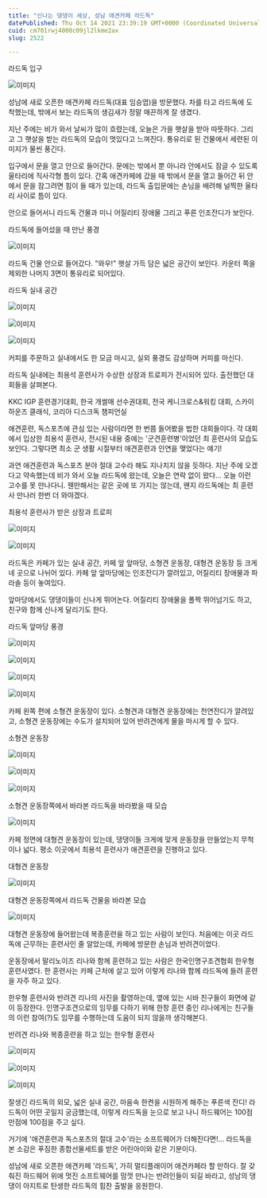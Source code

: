 ```yaml
---
title: "신나는 댕댕이 세상, 성남 애견카페 라드독"
datePublished: Thu Oct 14 2021 23:39:19 GMT+0000 (Coordinated Universal Time)
cuid: cm701rwj4000c09jl2lkme2ax
slug: 2522

---
```



라드독 입구

![이미지](https://cdn.hashnode.com/res/hashnode/image/upload/v1739251997248/905f13fd-ecb7-46be-9633-0ec2fa67a6ee.jpeg)

성남에 새로 오픈한 애견카페 라드독(대표 임승엽)을 방문했다. 차를 타고 라드독에 도착했는데, 밖에서 보는 라드독의 생김새가 정말 매끈하게 잘 생겼다.

지난 주에는 비가 와서 날씨가 많이 흐렸는데, 오늘은 가을 햇살을 받아 따뜻하다. 그리고 그 햇살을 받는 라드독의 모습이 멋있다고 느껴진다. 통유리로 된 건물에서 세련된 이미지가 물씬 풍긴다.

입구에서 문을 열고 안으로 들어간다. 문에는 밖에서 뿐 아니라 안에서도 잠글 수 있도록 울타리에 직사각형 틈이 있다. 간혹 애견카페에 갔을 때 밖에서 문을 열고 들어간 뒤 안에서 문을 잠그려면 힘이 들 때가 있는데, 라드독 출입문에는 손님을 배려해 널찍한 울타리 사이로 틈이 있다.

안으로 들어서니 라드독 건물과 미니 어질리티 장애물 그리고 푸른 인조잔디가 보인다.

라드독에 들어섰을 때 만난 풍경

![이미지](https://cdn.hashnode.com/res/hashnode/image/upload/v1739252000212/d39ebba7-7ba2-4637-b4db-894f7f87b588.jpeg)

라드독 건물 안으로 들어갔다. "와우!" 햇살 가득 담은 넓은 공간이 보인다. 카운터 쪽을 제외한 나머지 3면이 통유리로 되어있다.

라드독 실내 공간

![이미지](https://cdn.hashnode.com/res/hashnode/image/upload/v1739252002886/2e97f14e-81ff-4e7f-ad6f-d8d2a174a02f.jpeg)

![이미지](https://cdn.hashnode.com/res/hashnode/image/upload/v1739252005438/54cc845c-e2c7-475a-813d-e780844a7dfd.jpeg)

![이미지](https://cdn.hashnode.com/res/hashnode/image/upload/v1739252008975/43289bdc-acb6-4a19-bf14-83dfa5fbbfd0.jpeg)

커피를 주문하고 실내에서도 한 모금 마시고, 실외 풍경도 감상하며 커피를 마신다.

라드독 실내에는 최용석 훈련사가 수상한 상장과 트로피가 전시되어 있다. 출전했던 대회들을 살펴본다.

KKC IGP 훈련경기대회, 한국 개썰매 선수권대회, 전국 케니크로스&워킹 대회, 스카이하운즈 클래식, 코리아 디스크독 챔피언실

애견훈련, 독스포츠에 관심 있는 사람이라면 한 번쯤 들어봤을 법한 대회들이다. 각 대회에서 입상한 최용석 훈련사, 전시된 내용 중에는 '군견훈련병'이었던 최 훈련사의 모습도 보인다. 그렇다면 최소 군 생활 시절부터 애견훈련과 인연을 맺었다는 얘기!

과연 애견훈련과 독스포츠 분야 절대 고수라 해도 지나치지 않을 듯하다. 지난 주에 오겠다고 약속했는데 비가 와서 오늘 라드독에 왔는데, 오늘은 연락 없이 왔다... 오늘 이런 고수를 못 만나다니. 웬만해서는 같은 곳에 또 가지는 않는데, 왠지 라드독에는 최 훈련사 만나러 한번 더 와야겠다.

최용석 훈련사가 받은 상장과 트로피

![이미지](https://cdn.hashnode.com/res/hashnode/image/upload/v1739252011462/6cb0c81c-901c-4883-96d9-a3f09911a476.jpeg)

![이미지](https://cdn.hashnode.com/res/hashnode/image/upload/v1739252014081/c0db7ea2-3485-46f2-ab7c-72304c260665.jpeg)

라드독은 카페가 있는 실내 공간, 카페 앞 앞마당, 소형견 운동장, 대형견 운동장 등 크게 네 곳으로 나뉘어 있다. 카페 앞 앞마당에는 인조잔디가 깔려있고, 어질리티 장애물과 파라솔 등이 놓여있다.

앞마당에서도 댕댕이들이 신나게 뛰어논다. 어질리티 장애물을 폴짝 뛰어넘기도 하고, 친구와 함께 신나게 달리기도 한다.

라드독 앞마당 풍경

![이미지](https://cdn.hashnode.com/res/hashnode/image/upload/v1739252017425/b4d1a823-c3d1-4864-96fa-82f0f18b286e.jpeg)

![이미지](https://cdn.hashnode.com/res/hashnode/image/upload/v1739252020583/cc0b1e17-767a-4466-9f56-bf77b7e10a8e.jpeg)

![이미지](https://cdn.hashnode.com/res/hashnode/image/upload/v1739252023791/ddd9563b-a98b-4f58-9dff-ef6766e8baa9.jpeg)

![이미지](https://cdn.hashnode.com/res/hashnode/image/upload/v1739252029800/29c95018-a390-4889-a22a-2aa7ee5772ca.jpeg)

카페 왼쪽 편에 소형견 운동장이 있다. 소형견과 대형견 운동장에는 천연잔디가 깔려있고, 소형견 운동장에는 수도가 설치되어 있어 반려견에게 물을 마시게 할 수 있다.

소형견 운동장

![이미지](https://cdn.hashnode.com/res/hashnode/image/upload/v1739252040445/5c93013d-7eb3-4ee2-b7d4-6ea35eb1a197.jpeg)

![이미지](https://cdn.hashnode.com/res/hashnode/image/upload/v1739252043954/835fdf80-dc39-4b1f-85bd-1ebe1c378b46.jpeg)

![이미지](https://cdn.hashnode.com/res/hashnode/image/upload/v1739252046955/1191ab7a-8e1e-4b4b-aace-19e9d6f81494.jpeg)

소형견 운동장쪽에서 바라본 라드독을 바라봤을 때 모습

![이미지](https://cdn.hashnode.com/res/hashnode/image/upload/v1739252049938/ad59aabd-b458-485f-a6c6-f014a95baa19.jpeg)

카페 정면에 대형견 운동장이 있는데, 댕댕이들 크게에 맞게 운동장을 만들었는지 무척이나 넓다. 평소 이곳에서 최용석 훈련사가 애견훈련을 진행하고 있다.

대형견 운동장

![이미지](https://cdn.hashnode.com/res/hashnode/image/upload/v1739252053012/72227da8-a2e8-49e4-a781-e79f40955c60.jpeg)

대형견 운동장쪽에서 라드독 건물을 바라본 모습

![이미지](https://cdn.hashnode.com/res/hashnode/image/upload/v1739252055759/4d904aad-2d39-4b92-bf43-dcf1fd3a6c8c.jpeg)

대형견 운동장에 들어왔는데 복종훈련을 하고 있는 사람이 보인다. 처음에는 이곳 라드독에 근무하는 훈련사인 줄 알았는데, 카페에 방문한 손님과 반려견이었다.

운동장에서 말리노이즈 리나와 함께 훈련하고 있는 사람은 한국인명구조견협회 한우형 훈련사였다. 한 훈련사는 카페 근처에 살고 있어 이렇게 리나와 함께 라드독에 들려 훈련을 자주 하고 있다.

한우형 훈련사와 반려견 리나의 사진을 촬영하는데, 옆에 있는 시바 친구들이 화면에 같이 등장한다. 인명구조견으로의 임무를 다하기 위해 한창 훈련 중인 리나에게는 친구들의 이런 참여(?)도 임무를 수행하는데 도움이 되지 않을까 생각해본다.

반려견 리나와 복종훈련을 하고 있는 한우형 훈련사

![이미지](https://cdn.hashnode.com/res/hashnode/image/upload/v1739252059652/48be8ff1-f15b-4961-bd84-7d57ef1fe49d.jpeg)

![이미지](https://cdn.hashnode.com/res/hashnode/image/upload/v1739252062535/70e6577b-05b1-4fe2-8979-4fc0c4e22c3f.jpeg)

![이미지](https://cdn.hashnode.com/res/hashnode/image/upload/v1739252066062/98d3af9f-a5bd-4c54-bb8a-9263787fa84c.jpeg)

잘생긴 라드독의 외모, 넓은 실내 공간, 마음속 한켠을 시원하게 해주는 푸른색 잔디! 라드독이 어떤 곳일지 궁금했는데, 이렇게 라드독을 눈으로 보고 나니 하드웨어는 100점 만점에 100점을 주고 싶다.

거기에 '애견훈련과 독스포츠의 절대 고수'라는 소프트웨어가 더해진다면!... 라드독을 본 소감은 푸짐한 종합선물세트를 받은 어린아이와 같은 기분이다.

성남에 새로 오픈한 애견카페 '라드독', 가히 멀티플래이어 애견카페라 할 만하다. 잘 갖춰진 하드웨어 위에 멋진 소프트웨어를 맘껏 만나는 반려인들이 되길 바라고, 성남의 댕댕이 아지트로 탄생한 라드독의 힘찬 출발을 응원한다.